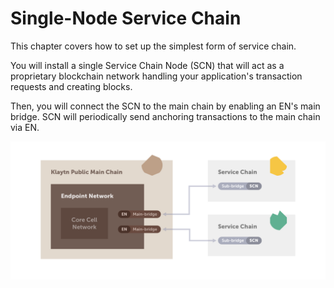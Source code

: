 # Single-Node Service Chain

This chapter covers how to set up the simplest form of service chain.

You will install a single Service Chain Node (SCN) that will act as a proprietary blockchain network handling your application's transaction requests and creating blocks.

Then, you will connect the SCN to the main chain by enabling an EN's main bridge. SCN will periodically send anchoring transactions to the main chain via EN. 

![](../../../klaytn/images/sc_connection.png)
 
